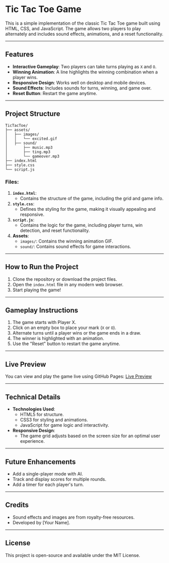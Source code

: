 # Tic Tac Toe Game

This is a simple implementation of the classic Tic Tac Toe game built using HTML, CSS, and JavaScript. The game allows two players to play alternately and includes sound effects, animations, and a reset functionality.

---

## Features

- **Interactive Gameplay**: Two players can take turns playing as `X` and `O`.
- **Winning Animation**: A line highlights the winning combination when a player wins.
- **Responsive Design**: Works well on desktop and mobile devices.
- **Sound Effects**: Includes sounds for turns, winning, and game over.
- **Reset Button**: Restart the game anytime.

---

## Project Structure

```
TicTacToe/
├── assets/
│   ├── images/
│   │   └── excited.gif
│   ├── sound/
│       ├── music.mp3
│       ├── ting.mp3
│       └── gameover.mp3
├── index.html
├── style.css
└── script.js
```

### Files:

1. **`index.html`**:
   - Contains the structure of the game, including the grid and game info.
2. **`style.css`**:
   - Defines the styling for the game, making it visually appealing and responsive.
3. **`script.js`**:
   - Contains the logic for the game, including player turns, win detection, and reset functionality.
4. **Assets**:
   - `images/`: Contains the winning animation GIF.
   - `sound/`: Contains sound effects for game interactions.

---

## How to Run the Project

1. Clone the repository or download the project files.
2. Open the `index.html` file in any modern web browser.
3. Start playing the game!

---

## Gameplay Instructions

1. The game starts with Player X.
2. Click on an empty box to place your mark (`X` or `O`).
3. Alternate turns until a player wins or the game ends in a draw.
4. The winner is highlighted with an animation.
5. Use the "Reset" button to restart the game anytime.

---

## Live Preview

You can view and play the game live using GitHub Pages:
[Live Preview](https://nikhilshukla2161.github.io/Tic-Tac-Toe-Game/)

 

---

## Technical Details

- **Technologies Used**:
  - HTML5 for structure.
  - CSS3 for styling and animations.
  - JavaScript for game logic and interactivity.
- **Responsive Design**:
  - The game grid adjusts based on the screen size for an optimal user experience.

---

## Future Enhancements

- Add a single-player mode with AI.
- Track and display scores for multiple rounds.
- Add a timer for each player's turn.

---

## Credits

- Sound effects and images are from royalty-free resources.
- Developed by [Your Name].

---

## License

This project is open-source and available under the MIT License.
